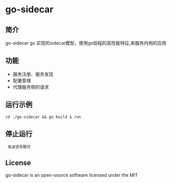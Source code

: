 # go-sidecar
 
## 简介

go-sidecar go 实现的sidecar模型，使用go协程的高性能特征,来服务内侧的应用

## 功能

- 服务注册、服务发现
- 配置管理
- 代理服务侧的请求


## 运行示例
```
cd ./go-sidecar && go build & run
```

## 停止运行
```
 发送信号既可
```

## License

go-sidecar is an open-source software licensed under the MIT